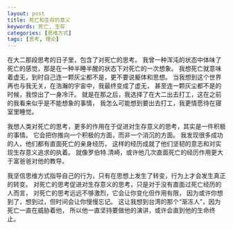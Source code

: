 ```yaml
---
layout: post
title: 死亡和生存的意义
keywords: 死亡, 生存 
categories: [思维方式]
tags: [思考, 理论]
---
```

在大二那段思考的日子里，包含了对死亡的思考。
我曾一种浑沌的状态中体味了死亡的感觉，那是在一种半睡半醒的状态下对死亡的一次想象。
我想死亡就意味着虚无，到时自己连一颗灰尘都不是，更不要说躯体和思想。
当我想到这个世界再也与我无关，在浩瀚的宇宙中，我最终变成了虚无，
甚至连一颗灰尘都不是的时候，我惊出了一身冷汗。
就是在那之后，我选择了在大二出去打工，这在之前的我看来似乎是不能想象的事情，
我怎么可能想到要出去打工，我更情愿待在寝室里睡觉。
<!-- more -->

我想人类对死亡的思考，更多的作用在于促进对生存意义的思考，其实是一件积极的事情。
它会把你推向一个积极的方面，而非一个消沉的方面。
我发现很多成功的人，他们都有直面死亡的亲身经历，
这样的经历成就了他们坚韧的意志和对实现生存意义追求的执着。
就像罗伯特.清崎，或许他几次直面死亡的经历作用更大于富爸爸对他的教导。

我坚信思维方式指导自己的行为，只有在思想上发生了转变，行为上才会发生真正的转变。
对死亡的思考促进对生存意义的思考，只是对于没有直面过死亡经历的人而言，
对死亡的思考远远不够激烈，它会让你变化但作用有限，
因为或许你想到了，想到过，但时间会让你慢慢忘记。
这让我想到台湾的那个“渐冻人”，因为死亡一直在威胁着他，
所以他一直坚持要做他的演讲，或许会直到他的生命终止。